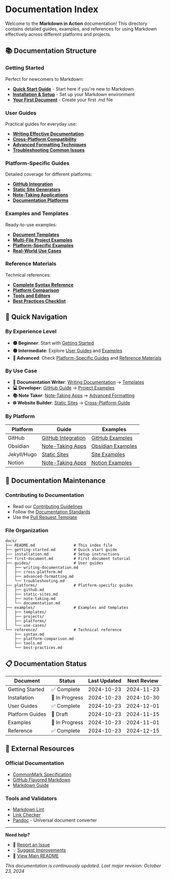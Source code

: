 # Documentation Index

Welcome to the **Markdown in Action** documentation! This directory contains detailed guides, examples, and references for using Markdown effectively across different platforms and projects.

## 📚 Documentation Structure

### Getting Started
Perfect for newcomers to Markdown:
- [**Quick Start Guide**](getting-started.md) - Start here if you're new to Markdown
- [**Installation & Setup**](installation.md) - Set up your Markdown environment
- [**Your First Document**](first-document.md) - Create your first .md file

### User Guides
Practical guides for everyday use:
- [**Writing Effective Documentation**](guides/writing-documentation.md)
- [**Cross-Platform Compatibility**](guides/cross-platform.md)
- [**Advanced Formatting Techniques**](guides/advanced-formatting.md)
- [**Troubleshooting Common Issues**](guides/troubleshooting.md)

### Platform-Specific Guides
Detailed coverage for different platforms:
- [**GitHub Integration**](platforms/github.md)
- [**Static Site Generators**](platforms/static-sites.md)
- [**Note-Taking Applications**](platforms/note-taking.md)
- [**Documentation Platforms**](platforms/documentation.md)

### Examples and Templates
Ready-to-use examples:
- [**Document Templates**](examples/templates/)
- [**Multi-File Project Examples**](examples/projects/)
- [**Platform-Specific Examples**](examples/platforms/)
- [**Real-World Use Cases**](examples/use-cases/)

### Reference Materials
Technical references:
- [**Complete Syntax Reference**](reference/syntax.md)
- [**Platform Comparison**](reference/platform-comparison.md)
- [**Tools and Editors**](reference/tools.md)
- [**Best Practices Checklist**](reference/best-practices.md)

## 🚀 Quick Navigation

### By Experience Level
- **🟢 Beginner**: Start with [Getting Started](#getting-started)
- **🟡 Intermediate**: Explore [User Guides](#user-guides) and [Examples](#examples-and-templates)
- **🔴 Advanced**: Check [Platform-Specific Guides](#platform-specific-guides) and [Reference Materials](#reference-materials)

### By Use Case
- **📝 Documentation Writer**: [Writing Documentation](guides/writing-documentation.md) → [Templates](examples/templates/)
- **💻 Developer**: [GitHub Guide](platforms/github.md) → [Project Examples](examples/projects/)
- **📚 Note Taker**: [Note-Taking Apps](platforms/note-taking.md) → [Advanced Formatting](guides/advanced-formatting.md)
- **🌐 Website Builder**: [Static Sites](platforms/static-sites.md) → [Cross-Platform Guide](guides/cross-platform.md)

### By Platform
| Platform | Guide | Examples |
|----------|-------|----------|
| GitHub | [GitHub Integration](platforms/github.md) | [GitHub Examples](examples/platforms/github-examples.md) |
| Obsidian | [Note-Taking Apps](platforms/note-taking.md) | [Obsidian Examples](examples/platforms/obsidian-examples.md) |
| Jekyll/Hugo | [Static Sites](platforms/static-sites.md) | [Site Examples](examples/platforms/static-site-examples.md) |
| Notion | [Note-Taking Apps](platforms/note-taking.md) | [Notion Examples](examples/platforms/notion-examples.md) |

## 🔧 Documentation Maintenance

### Contributing to Documentation
- Read our [Contributing Guidelines](../CONTRIBUTING.md)
- Follow the [Documentation Standards](../CONTRIBUTING.md#documentation-standards)
- Use the [Pull Request Template](../.github/PULL_REQUEST_TEMPLATE.md)

### File Organization
```
docs/
├── README.md                 # This index file
├── getting-started.md        # Quick start guide
├── installation.md           # Setup instructions
├── first-document.md         # First document tutorial
├── guides/                   # User guides
│   ├── writing-documentation.md
│   ├── cross-platform.md
│   ├── advanced-formatting.md
│   └── troubleshooting.md
├── platforms/                # Platform-specific guides
│   ├── github.md
│   ├── static-sites.md
│   ├── note-taking.md
│   └── documentation.md
├── examples/                 # Examples and templates
│   ├── templates/
│   ├── projects/
│   ├── platforms/
│   └── use-cases/
└── reference/                # Technical reference
    ├── syntax.md
    ├── platform-comparison.md
    ├── tools.md
    └── best-practices.md
```

## 📋 Documentation Status

| Document | Status | Last Updated | Next Review |
|----------|--------|--------------|-------------|
| Getting Started | ✅ Complete | 2024-10-23 | 2024-11-23 |
| Installation | 🚧 In Progress | 2024-10-23 | 2024-10-30 |
| User Guides | ✅ Complete | 2024-10-23 | 2024-12-01 |
| Platform Guides | 📝 Draft | 2024-10-23 | 2024-11-15 |
| Examples | 🚧 In Progress | 2024-10-23 | 2024-11-01 |
| Reference | ✅ Complete | 2024-10-23 | 2024-12-15 |

## 🔗 External Resources

### Official Documentation
- [CommonMark Specification](https://commonmark.org/)
- [GitHub Flavored Markdown](https://github.github.com/gfm/)
- [Markdown Guide](https://www.markdownguide.org/)

### Tools and Validators
- [Markdown Lint](https://github.com/markdownlint/markdownlint)
- [Link Checker](https://github.com/tcort/markdown-link-check)
- [Pandoc](https://pandoc.org/) - Universal document converter

---

**Need help?** 
- 🐛 [Report an Issue](https://github.com/trungnd6/md-in-action/issues)
- 💡 [Suggest Improvements](https://github.com/trungnd6/md-in-action/issues/new)
- 📖 [View Main README](../README.md)

*This documentation is continuously updated. Last major revision: October 23, 2024*